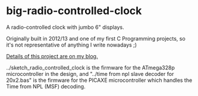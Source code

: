 # big-radio-controlled-clock
A radio-controlled clock with jumbo 6" displays.

Originally built in 2012/13 and one of my first C Programming projects, so it's not representative of anything I write nowadays ;)

[Details of this project are on my blog.](https://nick-elec.blogspot.com/2020/01/6-inch-jumbo-radio-controlled-led.html)

../sketch_radio_controlled_clock is the firmware for the ATmega328p microcontroller in the design, and "../time from npl slave decoder for 20x2.bas" is the firmware for the PICAXE microcontroller which handles the Time from NPL (MSF) decoding.

